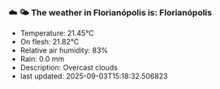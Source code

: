### ☁️ 🌤️  The weather in Florianópolis is: Florianópolis

- Temperature: 21.45°C
- On flesh: 21.82°C
- Relative air humidity: 83%
- Rain: 0.0 mm
- Description: Overcast clouds
- last updated: 2025-09-03T15:18:32.506823
